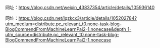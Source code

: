 网址：https://blog.csdn.net/weixin_43837354/article/details/105936140

网址：https://blog.csdn.net/lqzkcx3/article/details/105202784?utm_medium=distribute.pc_relevant_t0.none-task-blog-BlogCommendFromMachineLearnPai2-1.nonecase&depth_1-utm_source=distribute.pc_relevant_t0.none-task-blog-BlogCommendFromMachineLearnPai2-1.nonecase



